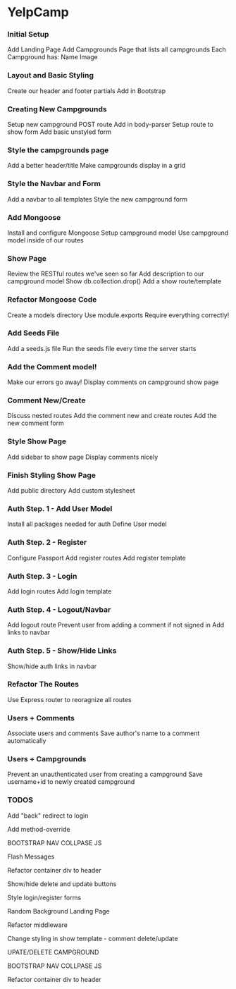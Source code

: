 # YelpCamp

### Initial Setup
Add Landing Page
Add Campgrounds Page that lists all campgrounds
Each Campground has: Name Image

### Layout and Basic Styling
Create our header and footer partials
Add in Bootstrap

### Creating New Campgrounds
Setup new campground POST route
Add in body-parser
Setup route to show form
Add basic unstyled form

### Style the campgrounds page
Add a better header/title
Make campgrounds display in a grid

### Style the Navbar and Form
Add a navbar to all templates
Style the new campground form

### Add Mongoose
Install and configure Mongoose
Setup campground model
Use campground model inside of our routes

### Show Page
Review the RESTful routes we've seen so far
Add description to our campground model
Show db.collection.drop()
Add a show route/template

### Refactor Mongoose Code
Create a models directory
Use module.exports
Require everything correctly!

### Add Seeds File
Add a seeds.js file
Run the seeds file every time the server starts

### Add the Comment model!
Make our errors go away!
Display comments on campground show page

### Comment New/Create
Discuss nested routes
Add the comment new and create routes
Add the new comment form

### Style Show Page
Add sidebar to show page
Display comments nicely

### Finish Styling Show Page
Add public directory
Add custom stylesheet

### Auth Step. 1 - Add User Model
Install all packages needed for auth
Define User model

### Auth Step. 2 - Register
Configure Passport
Add register routes
Add register template

### Auth Step. 3 - Login
Add login routes
Add login template

### Auth Step. 4 - Logout/Navbar
Add logout route
Prevent user from adding a comment if not signed in
Add links to navbar

### Auth Step. 5 - Show/Hide Links
Show/hide auth links in navbar

### Refactor The Routes
Use Express router to reoragnize all routes

### Users + Comments
Associate users and comments
Save author's name to a comment automatically 

### Users + Campgrounds
Prevent an unauthenticated user from creating a campground
Save username+id to newly created campground

### TODOS
Add "back" redirect to login

Add method-override

BOOTSTRAP NAV COLLPASE JS

Flash Messages

Refactor container div to header

Show/hide delete and update buttons

Style login/register forms

Random Background Landing Page

Refactor middleware

Change styling in show template - comment delete/update

UPATE/DELETE CAMPGROUND

BOOTSTRAP NAV COLLPASE JS

Refactor container div to header
